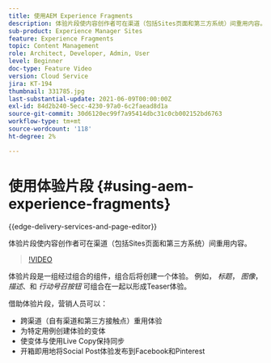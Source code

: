```yaml
---
title: 使用AEM Experience Fragments
description: 体验片段使内容创作者可在渠道（包括Sites页面和第三方系统）间重用内容。
sub-product: Experience Manager Sites
feature: Experience Fragments
topic: Content Management
role: Architect, Developer, Admin, User
level: Beginner
doc-type: Feature Video
version: Cloud Service
jira: KT-194
thumbnail: 331785.jpg
last-substantial-update: 2021-06-09T00:00:00Z
exl-id: 84d2b240-5ecc-4230-97a0-6c2faead8d1a
source-git-commit: 30d6120ec99f7a95414dbc31c0cb002152bd6763
workflow-type: tm+mt
source-wordcount: '118'
ht-degree: 2%

---
```


# 使用体验片段 {#using-aem-experience-fragments}

{{edge-delivery-services-and-page-editor}}

体验片段使内容创作者可在渠道（包括Sites页面和第三方系统）间重用内容。

>[!VIDEO](https://video.tv.adobe.com/v/331785?quality=12&learn=on)

体验片段是一组经过组合的组件，组合后将创建一个体验。 例如， *标题*， *图像*， *描述*、和 *行动号召按钮* 可组合在一起以形成Teaser体验。

借助体验片段，营销人员可以：

* 跨渠道（自有渠道和第三方接触点）重用体验
* 为特定用例创建体验的变体
* 使变体与使用Live Copy保持同步
* 开箱即用地将Social Post体验发布到Facebook和Pinterest
